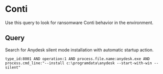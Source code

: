# Conti

Use this query to look for ransomware Conti behavior in the environment.

## Query

Search for Anydesk silent mode installation with automatic startup action.

```
type_id:8001 AND operation:1 AND process.file.name:anydesk.exe AND process.cmd_line:"--install c:\programdata\anydesk --start-with-win --silent"
```

